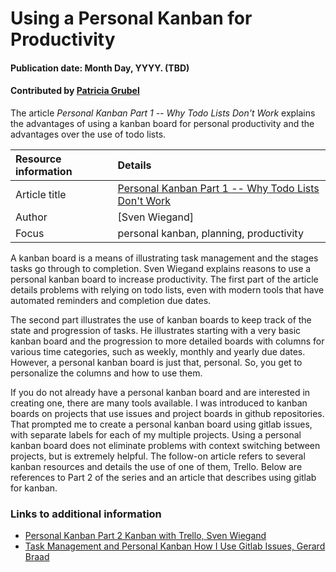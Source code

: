 
# Using a Personal Kanban for Productivity

#### Publication date: Month Day, YYYY. (TBD)

#### Contributed by [Patricia  Grubel](https://github.com/pagrubel "Patricia Grubel Github Profile")

The article *Personal Kanban Part 1 -- Why Todo Lists Don't Work* explains the
advantages of using a kanban board for personal productivity and the advantages 
over the use of todo lists.

Resource information | Details 
:--- | :--- 
Article title  | [Personal Kanban Part 1 -- Why Todo Lists Don't Work](https://hackernoon.com/personal-kanban-part-1-why-todo-lists-don-t-work-3b5c6dc78708)
Author | [Sven Wiegand]
Focus | personal kanban, planning, productivity

A kanban board is a means of illustrating task management and the stages tasks
go through to completion. Sven Wiegand explains reasons to use a personal
kanban board to increase productivity.  The first part of the article details
problems with relying on todo lists, even with modern tools that have automated
reminders and completion due dates.
  
The second part illustrates the use of kanban boards to keep track of the state
and progression of tasks. He illustrates starting with a very basic kanban
board and the progression to more detailed boards with columns for various time
categories, such as weekly, monthly and yearly due dates. However, a personal
kanban board is just that, personal. So, you get to personalize the columns and
how to use them.

If you do not already have a personal kanban board and are interested in
creating one, there are many tools available. I was introduced to kanban boards
on projects that use issues and project boards in github repositories. That
prompted me to create a personal kanban board using gitlab issues, with separate
labels for each of my multiple projects. Using a personal kanban board does
not eliminate problems with context switching between projects, but is extremely
helpful. The follow-on article refers to several kanban resources and details
the use of one of them, Trello. Below are references to Part 2 of the series
and an article that describes using gitlab for kanban.

### Links to additional information
- [Personal Kanban Part 2 Kanban with Trello, Sven Wiegand](https://hackernoon.com/personal-kanban-part-2-personal-kanban-with-trello-a6bd6cdb0588)
- [Task Management and Personal Kanban How I Use Gitlab Issues, Gerard Braad](http://gbraad.nl/blog/task-management-and-personal-kanban-how-i-use-gitlab-issues.html)


<!---
Publish:
RSS update:
Categories: Planning 
Topics: Productivity, Development
Level: 
Prerequisites: defaults
Aggregate: none
Review: LA-UR-20-23041
-->
